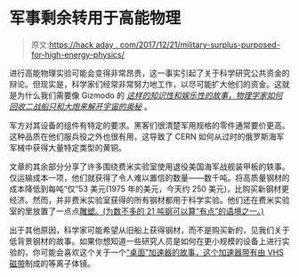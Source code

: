 # 军事剩余转用于高能物理

> 原文:[https://hack aday . com/2017/12/21/military-surplus-purposed-for-high-energy-physics/](https://hackaday.com/2017/12/21/military-surplus-repurposed-for-high-energy-physics/)

进行高能物理实验可能会变得非常昂贵，这一事实引起了关于科学研究公共资金的辩论。但现实是，科学家们经常非常努力地工作，以尽可能扩大他们的资金。这就是为什么我们需要像 Gizmodo 的 *[这样的知识性和娱乐性的故事，物理学家如何回收二战船只和大炮来解开宇宙的奥秘](https://gizmodo.com/how-physicists-recycled-wwii-ships-and-artillery-to-unl-1820854500)* 。

军方对其设备的组件有特定的要求。黑客们很清楚军用规格的零件通常要价更高。这种品质在他们服兵役之外也很有用，这导致了 CERN 如何从过时的俄罗斯海军军械中获得大量特定类型的黄铜。

文章的其余部分分享了许多围绕费米实验室使用退役美国海军战舰装甲板的轶事。仅运输成本一项，他们就获得了令人难以置信的数量——数千吨。将高质量钢材的成本降低到每吨“仅”53 美元(1975 年的美元，今天约 250 美元)，比购买新钢材更经济。然而，并非费米实验室获得的所有钢材都用于科学实验。他们还在费米实验室的里放置了一点点[雕塑。(为数不多的 21 吨钢可以算“有点”的语境之一。)](https://history.fnal.gov/art_architecture.html#21)

出于其他原因，科学家可能希望从旧船上获得钢材，而不是购买新的，见我们关于低背景钢材的故事。如果你想知道一些研究人员是如何在更小规模的设备上进行实验的，你可能会喜欢这个关于一个[“桌面”加速器的故事，这个加速器带有由 VHS 磁带](https://hackaday.com/2016/02/09/vhs-tape-plasma-mirror-drives-tiny-particle-accelerator/)制成的等离子体镜。